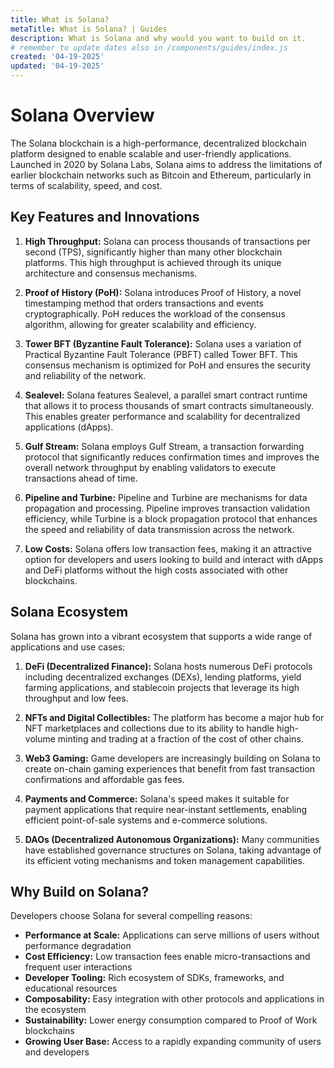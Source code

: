 ```yaml
---
title: What is Solana?
metaTitle: What is Solana? | Guides
description: What is Solana and why would you want to build on it.
# remember to update dates also in /components/guides/index.js
created: '04-19-2025'
updated: '04-19-2025'
---
```


# Solana Overview

The Solana blockchain is a high-performance, decentralized blockchain platform designed to enable scalable and user-friendly applications. Launched in 2020 by Solana Labs, Solana aims to address the limitations of earlier blockchain networks such as Bitcoin and Ethereum, particularly in terms of scalability, speed, and cost.

## Key Features and Innovations

1. **High Throughput:**
   Solana can process thousands of transactions per second (TPS), significantly higher than many other blockchain platforms. This high throughput is achieved through its unique architecture and consensus mechanisms.

2. **Proof of History (PoH):**
   Solana introduces Proof of History, a novel timestamping method that orders transactions and events cryptographically. PoH reduces the workload of the consensus algorithm, allowing for greater scalability and efficiency.

3. **Tower BFT (Byzantine Fault Tolerance):**
   Solana uses a variation of Practical Byzantine Fault Tolerance (PBFT) called Tower BFT. This consensus mechanism is optimized for PoH and ensures the security and reliability of the network.

4. **Sealevel:**
   Solana features Sealevel, a parallel smart contract runtime that allows it to process thousands of smart contracts simultaneously. This enables greater performance and scalability for decentralized applications (dApps).

5. **Gulf Stream:**
   Solana employs Gulf Stream, a transaction forwarding protocol that significantly reduces confirmation times and improves the overall network throughput by enabling validators to execute transactions ahead of time.

6. **Pipeline and Turbine:**
   Pipeline and Turbine are mechanisms for data propagation and processing. Pipeline improves transaction validation efficiency, while Turbine is a block propagation protocol that enhances the speed and reliability of data transmission across the network.

7. **Low Costs:**
   Solana offers low transaction fees, making it an attractive option for developers and users looking to build and interact with dApps and DeFi platforms without the high costs associated with other blockchains.

## Solana Ecosystem

Solana has grown into a vibrant ecosystem that supports a wide range of applications and use cases:

1. **DeFi (Decentralized Finance):**
   Solana hosts numerous DeFi protocols including decentralized exchanges (DEXs), lending platforms, yield farming applications, and stablecoin projects that leverage its high throughput and low fees.

2. **NFTs and Digital Collectibles:**
   The platform has become a major hub for NFT marketplaces and collections due to its ability to handle high-volume minting and trading at a fraction of the cost of other chains.

3. **Web3 Gaming:**
   Game developers are increasingly building on Solana to create on-chain gaming experiences that benefit from fast transaction confirmations and affordable gas fees.

4. **Payments and Commerce:**
   Solana's speed makes it suitable for payment applications that require near-instant settlements, enabling efficient point-of-sale systems and e-commerce solutions.

5. **DAOs (Decentralized Autonomous Organizations):**
   Many communities have established governance structures on Solana, taking advantage of its efficient voting mechanisms and token management capabilities.

## Why Build on Solana?

Developers choose Solana for several compelling reasons:

- **Performance at Scale:** Applications can serve millions of users without performance degradation
- **Cost Efficiency:** Low transaction fees enable micro-transactions and frequent user interactions
- **Developer Tooling:** Rich ecosystem of SDKs, frameworks, and educational resources
- **Composability:** Easy integration with other protocols and applications in the ecosystem
- **Sustainability:** Lower energy consumption compared to Proof of Work blockchains
- **Growing User Base:** Access to a rapidly expanding community of users and developers
